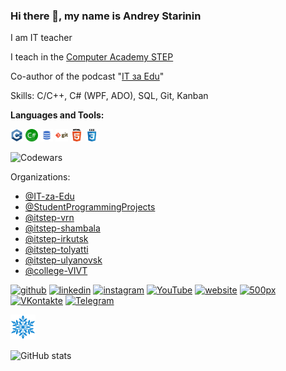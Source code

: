 ### Hi there 👋, my name is Andrey Starinin

I am IT teacher

I teach in the [Computer Academy STEP](https://itstep.org/)

Co-author of the podcast "[IT за Edu](https://github.com/IT-za-Edu)"

Skills: C/C++, C# (WPF, ADO), SQL, Git, Kanban

**Languages and Tools:**

<img height="20" src="https://raw.githubusercontent.com/github/explore/80688e429a7d4ef2fca1e82350fe8e3517d3494d/topics/cpp/cpp.png">  <img height="20" src="https://raw.githubusercontent.com/github/explore/80688e429a7d4ef2fca1e82350fe8e3517d3494d/topics/csharp/csharp.png">  <img height="20" src="https://raw.githubusercontent.com/github/explore/80688e429a7d4ef2fca1e82350fe8e3517d3494d/topics/sql/sql.png">  <img height="20" src="https://raw.githubusercontent.com/github/explore/80688e429a7d4ef2fca1e82350fe8e3517d3494d/topics/git/git.png">  <img height="20" src="https://raw.githubusercontent.com/github/explore/80688e429a7d4ef2fca1e82350fe8e3517d3494d/topics/html/html.png">  <img height="20" src="https://raw.githubusercontent.com/github/explore/80688e429a7d4ef2fca1e82350fe8e3517d3494d/topics/css/css.png">

![Codewars](https://www.codewars.com/users/anst-foto/badges/small)

Organizations:
- [@IT-za-Edu](https://github.com/IT-za-Edu)
- [@StudentProgrammingProjects](https://github.com/StudentProgrammingProjects)
- [@itstep-vrn](https://github.com/itstep-vrn)
- [@itstep-shambala](https://github.com/itstep-shambala)
- [@itstep-irkutsk](https://github.com/itstep-irkutsk)
- [@itstep-tolyatti](https://github.com/itstep-tolyatti)
- [@itstep-ulyanovsk](https://github.com/itstep-ulyanovsk)
- [@college-VIVT](https://github.com/college-VIVT)

[<img src='https://cdn.jsdelivr.net/npm/simple-icons@3.0.1/icons/github.svg' alt='github' height='40'>](https://github.com/anst-foto)  [<img src='https://cdn.jsdelivr.net/npm/simple-icons@3.0.1/icons/linkedin.svg' alt='linkedin' height='40'>](https://www.linkedin.com/in/starinin-andrey/)  [<img src='https://cdn.jsdelivr.net/npm/simple-icons@3.0.1/icons/instagram.svg' alt='instagram' height='40'>](https://www.instagram.com/anstfoto/)  [<img src='https://cdn.jsdelivr.net/npm/simple-icons@3.0.1/icons/youtube.svg' alt='YouTube' height='40'>](https://www.youtube.com/channel/UC1NBQ7IKptpWo-YLLJkXZlQ)  [<img src='https://cdn.jsdelivr.net/npm/simple-icons@3.0.1/icons/icloud.svg' alt='website' height='40'>](http://anst-foto.ru)  [<img src='https://cdn.jsdelivr.net/npm/simple-icons@3.0.1/icons/500px.svg' alt='500px' height='40'>](https://500px.com/p/andreystarinin)  [<img alt='VKontakte' height='40' src='https://cdn.jsdelivr.net/npm/simple-icons@v3/icons/vk.svg'>](https://vk.com/anst.foto)  [<img alt='Telegram' height='40' src='https://cdn.jsdelivr.net/npm/simple-icons@v3/icons/telegram.svg'>](https://t.me/anst_foto) 

<a href='https://archiveprogram.github.com/'><img src='https://raw.githubusercontent.com/acervenky/animated-github-badges/master/assets/acbadge.gif' width='40' height='40'></a> 

![GitHub stats](https://github-readme-stats.vercel.app/api?username=anst-foto&show_icons=true)
